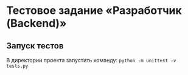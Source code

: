 # Тестовое задание «Разработчик (Backend)»

## Запуск тестов

В директории проекта запустить команду:
```python -m unittest -v tests.py ```
